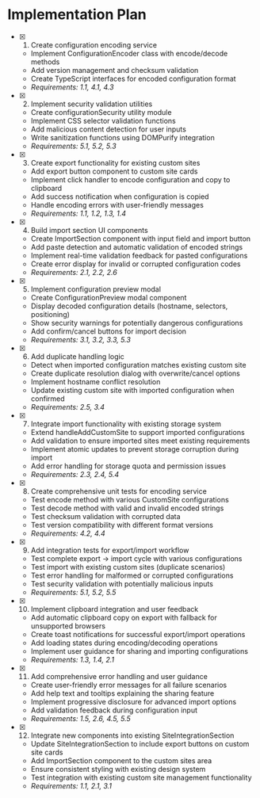 # Implementation Plan

- [x] 1. Create configuration encoding service
  - Implement ConfigurationEncoder class with encode/decode methods
  - Add version management and checksum validation
  - Create TypeScript interfaces for encoded configuration format
  - _Requirements: 1.1, 4.1, 4.3_

- [x] 2. Implement security validation utilities
  - Create configurationSecurity utility module
  - Implement CSS selector validation functions
  - Add malicious content detection for user inputs
  - Write sanitization functions using DOMPurify integration
  - _Requirements: 5.1, 5.2, 5.3_

- [x] 3. Create export functionality for existing custom sites
  - Add export button component to custom site cards
  - Implement click handler to encode configuration and copy to clipboard
  - Add success notification when configuration is copied
  - Handle encoding errors with user-friendly messages
  - _Requirements: 1.1, 1.2, 1.3, 1.4_

- [x] 4. Build import section UI components
  - Create ImportSection component with input field and import button
  - Add paste detection and automatic validation of encoded strings
  - Implement real-time validation feedback for pasted configurations
  - Create error display for invalid or corrupted configuration codes
  - _Requirements: 2.1, 2.2, 2.6_

- [x] 5. Implement configuration preview modal
  - Create ConfigurationPreview modal component
  - Display decoded configuration details (hostname, selectors, positioning)
  - Show security warnings for potentially dangerous configurations
  - Add confirm/cancel buttons for import decision
  - _Requirements: 3.1, 3.2, 3.3, 5.3_

- [x] 6. Add duplicate handling logic
  - Detect when imported configuration matches existing custom site
  - Create duplicate resolution dialog with overwrite/cancel options
  - Implement hostname conflict resolution
  - Update existing custom site with imported configuration when confirmed
  - _Requirements: 2.5, 3.4_

- [x] 7. Integrate import functionality with existing storage system
  - Extend handleAddCustomSite to support imported configurations
  - Add validation to ensure imported sites meet existing requirements
  - Implement atomic updates to prevent storage corruption during import
  - Add error handling for storage quota and permission issues
  - _Requirements: 2.3, 2.4, 5.4_

- [x] 8. Create comprehensive unit tests for encoding service
  - Test encode method with various CustomSite configurations
  - Test decode method with valid and invalid encoded strings
  - Test checksum validation with corrupted data
  - Test version compatibility with different format versions
  - _Requirements: 4.2, 4.4_

- [x] 9. Add integration tests for export/import workflow
  - Test complete export → import cycle with various configurations
  - Test import with existing custom sites (duplicate scenarios)
  - Test error handling for malformed or corrupted configurations
  - Test security validation with potentially malicious inputs
  - _Requirements: 5.1, 5.2, 5.5_

- [x] 10. Implement clipboard integration and user feedback
  - Add automatic clipboard copy on export with fallback for unsupported browsers
  - Create toast notifications for successful export/import operations
  - Add loading states during encoding/decoding operations
  - Implement user guidance for sharing and importing configurations
  - _Requirements: 1.3, 1.4, 2.1_

- [x] 11. Add comprehensive error handling and user guidance
  - Create user-friendly error messages for all failure scenarios
  - Add help text and tooltips explaining the sharing feature
  - Implement progressive disclosure for advanced import options
  - Add validation feedback during configuration input
  - _Requirements: 1.5, 2.6, 4.5, 5.5_

- [x] 12. Integrate new components into existing SiteIntegrationSection
  - Update SiteIntegrationSection to include export buttons on custom site cards
  - Add ImportSection component to the custom sites area
  - Ensure consistent styling with existing design system
  - Test integration with existing custom site management functionality
  - _Requirements: 1.1, 2.1, 3.1_